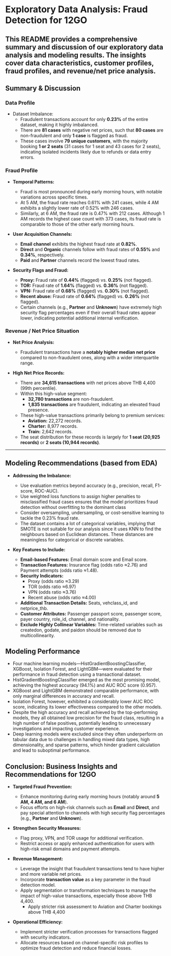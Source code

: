 # Exploratory Data Analysis: Fraud Detection for 12GO

This README provides a comprehensive summary and discussion of our exploratory data analysis and modeling results. The insights cover data characteristics, customer profiles, fraud profiles, and revenue/net price analysis.
---

## Summary & Discussion

### Data Profile
- Dataset Imbalance:
  - Fraudulent transactions account for only **0.23%** of the entire dataset, making it highly imbalanced.
  - There are **81 cases** with negative net prices, such that **80 cases** are non-fraudulent and only **1 case** is flagged as fraud.
  - These cases involve **79 unique customers**, with the majority booking **1 or 2 seats** (31 cases for 1 seat and 43 cases for 2 seats), indicating isolated incidents likely due to refunds or data entry errors.

### Fraud Profile
- **Temporal Patterns:**
  - Fraud is most pronounced during early morning hours, with notable variations across specific times. 
  - At 5 AM, the fraud rate reaches 0.61% with 241 cases, while 4 AM exhibits a slightly lower rate of 0.52% with 246 cases. 
  - Similarly, at 6 AM, the fraud rate is 0.47% with 212 cases. Although 1 AM records the highest case count with 373 cases, its fraud rate is comparable to those of the other early morning hours.

- **User Acquisition Channels:**
  - **Email channel** exhibits the highest fraud rate at **0.82%**.
  - **Direct** and **Organic** channels follow with fraud rates of **0.55%** and **0.34%**, respectively.
  - **Paid** and **Partner** channels record the lowest fraud rates.

- **Security Flags and Fraud:**
  - **Proxy:** Fraud rate of **0.44%** (flagged) vs. **0.25%** (not flagged).
  - **TOR:** Fraud rate of **1.64%** (flagged) vs. **0.36%** (not flagged).
  - **VPN:** Fraud rate of **0.68%** (flagged) vs. **0.30%** (not flagged).
  - **Recent abuse:** Fraud rate of **0.64%** (flagged) vs. **0.26%** (not flagged).
  - Certain channels (e.g., **Partner** and **Unknown**) have extremely high security flag percentages even if their overall fraud rates appear lower, indicating potential additional internal verification.

### Revenue / Net Price Situation

- **Net Price Analysis:**
  - Fraudulent transactions have a **notably higher median net price** compared to non-fraudulent ones, along with a wider interquartile range.
  
- **High Net Price Records:**
  - There are **34,615 transactions** with net prices above THB 4,400 (99th percentile).
  - Within this high-value segment:
    - **32,780 transactions** are non-fraudulent.
    - **1,835 transactions** are fraudulent, indicating an elevated fraud presence.
  - These high-value transactions primarily belong to premium services:
    - **Aviation:** 22,272 records.
    - **Charter:** 8,977 records.
    - **Train:** 2,642 records.
  - The seat distribution for these records is largely for **1 seat (20,925 records)** or **2 seats (10,944 records)**.
---

## Modeling Recommendations (based from EDA)
- **Addressing the Imbalance:**
  - Use evaluation metrics beyond accuracy (e.g., precision, recall, F1-score, ROC-AUC).
  - Use weighted loss functions to assign higher penalties to misclassified fraud cases ensures that the model prioritizes fraud detection without overfitting to the dominant class
  - Consider oversampling, undersampling, or cost-sensitive learning to tackle the 0.23% fraud rate.
  - The dataset contains a lot of categorical variables, implying that SMOTE is not suitable for our analysis since it uses KNN to find the neighbours based on Euclidean distances. These distances are meaningless for categorical or discrete variables.

- **Key Features to Include:**
  - **Email-based Features:** Email domain score and Email score.
  - **Transaction Features:** Insurance flag (odds ratio ≈2.76) and Payment attempts (odds ratio ≈1.48).
  - **Security Indicators:** 
    - Proxy (odds ratio ≈3.29)
    - TOR (odds ratio ≈6.97)
    - VPN (odds ratio ≈3.76)
    - Recent abuse (odds ratio ≈4.00)
  - **Additional Transaction Details:** Seats, vehclass_id, and netprice_thb.
  - **Customer Attributes:** Passenger passport score, passenger score, payer country, role_id, channel, and nationality.
  - **Exclude Highly Collinear Variables:** Time-related variables such as createdon, godate, and paidon should be removed due to multicollinearity.

## Modeling Performance
- Four machine learning models—HistGradientBoostingClassifier, XGBoost, Isolation Forest, and LightGBM—were evaluated for their performance in fraud detection using a transactional dataset.
- HistGradientBoostingClassifier emerged as the most promising model, achieving the highest accuracy (94.1%) and AUC ROC score (0.957).
- XGBoost and LightGBM demonstrated comparable performance, with only marginal differences in accuracy and recall.
- Isolation Forest, however, exhibited a considerably lower AUC ROC score, indicating its lower effectiveness compared to the other models.
- Despite the high accuracy and recall achieved by the top-performing models, they all obtained low precision for the fraud class, resulting in a high number of false positives, potentially leading to unnecessary investigations and impacting customer experience.
- Deep learning models were excluded since they often underperform on tabular data due to challenges in handling mixed data types, high dimensionality, and sparse patterns, which hinder gradient calculation and lead to suboptimal performance.


## Conclusion: Business Insights and Recommendations for 12GO

- **Targeted Fraud Prevention:**
  - Enhance monitoring during early morning hours (notably around **5 AM, 4 AM, and 6 AM**).
  - Focus efforts on high-risk channels such as **Email** and **Direct**, and pay special attention to channels with high security flag percentages (e.g., **Partner** and **Unknown**).

- **Strengthen Security Measures:**
  - Flag proxy, VPN, and TOR usage for additional verification.
  - Restrict access or apply enhanced authentication for users with high-risk email domains and payment attempts.

- **Revenue Management:**
  - Leverage the insight that fraudulent transactions tend to have higher and more variable net prices.
  - Incorporate **transaction value** as a key parameter in the fraud detection model.
  - Apply segmentation or transformation techniques to manage the impact of high-value transactions, especially those above THB 4,400.
      - Apply stricter risk assessment to Aviation and Charter bookings above THB 4,400

- **Operational Efficiency:**
  - Implement stricter verification processes for transactions flagged with security indicators.
  - Allocate resources based on channel-specific risk profiles to optimize fraud detection and reduce financial losses.


